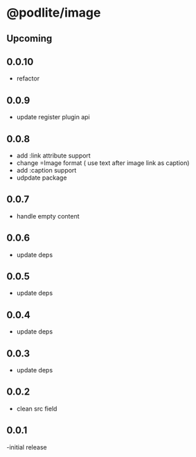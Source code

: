 # @podlite/image

## Upcoming
## 0.0.10
- refactor
## 0.0.9
- update register plugin api
## 0.0.8
- add :link attribute support
- change =Image format ( use text after image link as caption)
- add :caption support
- udpdate package
## 0.0.7
- handle empty content
## 0.0.6
- update deps
## 0.0.5
- update deps
## 0.0.4
- update deps

## 0.0.3
- update deps

## 0.0.2
- clean src field

## 0.0.1
-initial release